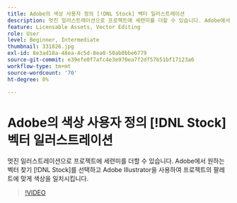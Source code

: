 ```yaml
---
title: Adobe의 색상 사용자 정의 [!DNL Stock] 벡터 일러스트레이션
description: 멋진 일러스트레이션으로 프로젝트에 세련미를 더할 수 있습니다. Adobe에서 원하는 벡터 찾기 [!DNL Stock]를 선택하고 Adobe Illustrator을 사용하여 프로젝트의 팔레트에 색상을 일치시킵니다
feature: Licensable Assets, Vector Editing
role: User
level: Beginner, Intermediate
thumbnail: 331826.jpg
exl-id: 8e3ad18a-48ea-4c5d-8ea0-50ab0bbe6779
source-git-commit: e39efe0f7afc4e3e970ea7f2df57b51bf17123a6
workflow-type: tm+mt
source-wordcount: '70'
ht-degree: 0%

---
```


# Adobe의 색상 사용자 정의 [!DNL Stock] 벡터 일러스트레이션

멋진 일러스트레이션으로 프로젝트에 세련미를 더할 수 있습니다. Adobe에서 원하는 벡터 찾기 [!DNL Stock]를 선택하고 Adobe Illustrator을 사용하여 프로젝트의 팔레트에 맞게 색상을 일치시킵니다.

>[!VIDEO](https://video.tv.adobe.com/v/331826?hidetitle=true)
